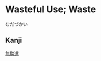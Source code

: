 # Wasteful Use; Waste 
むだづかい

## Kanji
[無](../Kanji/kanji-dict/無.md)[駄](../Kanji/kanji-dict/駄.md)[遣](../Kanji/kanji-dict/遣.md)
